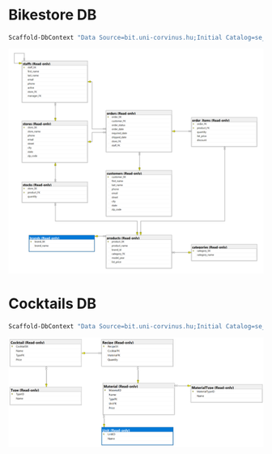 # Bikestore DB

``` powershell
Scaffold-DbContext "Data Source=bit.uni-corvinus.hu;Initial Catalog=se_bikestore;Persist Security Info=True;User ID=hallgato;Password=Password123;TrustServerCertificate=true" Microsoft.EntityFrameworkCore.SqlServer -OutputDir BikestoreModels
```



![image-20250429181520395](image-20250429181520395.png)



# Cocktails DB

``` powershell
Scaffold-DbContext "Data Source=bit.uni-corvinus.hu;Initial Catalog=se_cocktails;Persist Security Info=True;User ID=hallgato;Password=Password123;TrustServerCertificate=true" Microsoft.EntityFrameworkCore.SqlServer -OutputDir CocktailModels
```



![image-20250428082736892](image-20250428082736892.png)